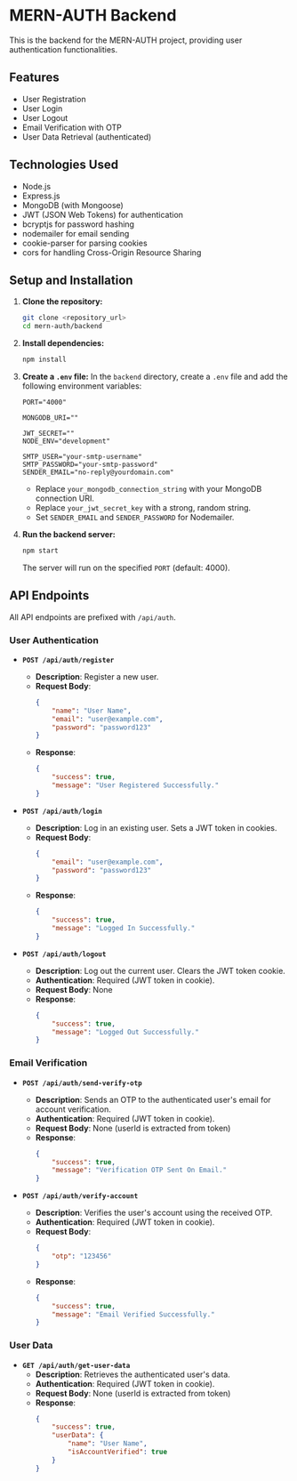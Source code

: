 # MERN-AUTH Backend

This is the backend for the MERN-AUTH project, providing user authentication functionalities.

## Features

- User Registration
- User Login
- User Logout
- Email Verification with OTP
- User Data Retrieval (authenticated)

## Technologies Used

- Node.js
- Express.js
- MongoDB (with Mongoose)
- JWT (JSON Web Tokens) for authentication
- bcryptjs for password hashing
- nodemailer for email sending
- cookie-parser for parsing cookies
- cors for handling Cross-Origin Resource Sharing

## Setup and Installation

1.  **Clone the repository:**
    ```bash
    git clone <repository_url>
    cd mern-auth/backend
    ```

2.  **Install dependencies:**
    ```bash
    npm install
    ```

3.  **Create a `.env` file:**
    In the `backend` directory, create a `.env` file and add the following environment variables:

    ```env
    PORT="4000"

    MONGODB_URI=""

    JWT_SECRET=""
    NODE_ENV="development"

    SMTP_USER="your-smtp-username"
    SMTP_PASSWORD="your-smtp-password"
    SENDER_EMAIL="no-reply@yourdomain.com"
    ```
    *   Replace `your_mongodb_connection_string` with your MongoDB connection URI.
    *   Replace `your_jwt_secret_key` with a strong, random string.
    *   Set `SENDER_EMAIL` and `SENDER_PASSWORD` for Nodemailer.

4.  **Run the backend server:**
    ```bash
    npm start
    ```
    The server will run on the specified `PORT` (default: 4000).

## API Endpoints

All API endpoints are prefixed with `/api/auth`.

### User Authentication

-   **`POST /api/auth/register`**
    *   **Description**: Register a new user.
    *   **Request Body**:
        ```json
        {
            "name": "User Name",
            "email": "user@example.com",
            "password": "password123"
        }
        ```
    *   **Response**:
        ```json
        {
            "success": true,
            "message": "User Registered Successfully."
        }
        ```

-   **`POST /api/auth/login`**
    *   **Description**: Log in an existing user. Sets a JWT token in cookies.
    *   **Request Body**:
        ```json
        {
            "email": "user@example.com",
            "password": "password123"
        }
        ```
    *   **Response**:
        ```json
        {
            "success": true,
            "message": "Logged In Successfully."
        }
        ```

-   **`POST /api/auth/logout`**
    *   **Description**: Log out the current user. Clears the JWT token cookie.
    *   **Authentication**: Required (JWT token in cookie).
    *   **Request Body**: None
    *   **Response**:
        ```json
        {
            "success": true,
            "message": "Logged Out Successfully."
        }
        ```

### Email Verification

-   **`POST /api/auth/send-verify-otp`**
    *   **Description**: Sends an OTP to the authenticated user's email for account verification.
    *   **Authentication**: Required (JWT token in cookie).
    *   **Request Body**: None (userId is extracted from token)
    *   **Response**:
        ```json
        {
            "success": true,
            "message": "Verification OTP Sent On Email."
        }
        ```

-   **`POST /api/auth/verify-account`**
    *   **Description**: Verifies the user's account using the received OTP.
    *   **Authentication**: Required (JWT token in cookie).
    *   **Request Body**:
        ```json
        {
            "otp": "123456"
        }
        ```
    *   **Response**:
        ```json
        {
            "success": true,
            "message": "Email Verified Successfully."
        }
        ```

### User Data

-   **`GET /api/auth/get-user-data`**
    *   **Description**: Retrieves the authenticated user's data.
    *   **Authentication**: Required (JWT token in cookie).
    *   **Request Body**: None (userId is extracted from token)
    *   **Response**:
        ```json
        {
            "success": true,
            "userData": {
                "name": "User Name",
                "isAccountVerified": true
            }
        }
        ``` 